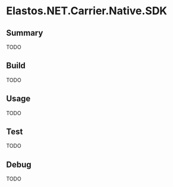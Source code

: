 # Elastos.NET.Carrier.Native.SDK

## Summary

TODO

## Build

TODO

## Usage

TODO

## Test

TODO

## Debug

TODO
